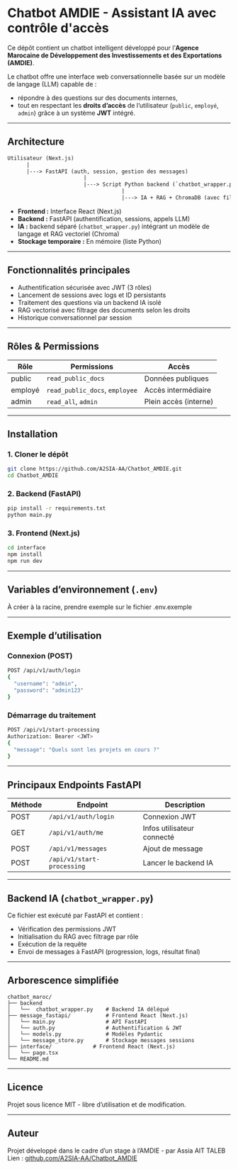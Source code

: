 # Chatbot AMDIE - Assistant IA avec contrôle d'accès

Ce dépôt contient un chatbot intelligent développé pour l’**Agence Marocaine de Développement des Investissements et des Exportations (AMDIE)**.

Le chatbot offre une interface web conversationnelle basée sur un modèle de langage (LLM) capable de :
- répondre à des questions sur des documents internes,
- tout en respectant les **droits d’accès** de l’utilisateur (`public`, `employé`, `admin`) grâce à un système **JWT** intégré.

---

## Architecture

```txt
Utilisateur (Next.js)
      |
      |---> FastAPI (auth, session, gestion des messages)
                        |
                        |---> Script Python backend (`chatbot_wrapper.py`)
                                    |
                                    |---> IA + RAG + ChromaDB (avec filtrage par droits JWT)
````

* **Frontend :** Interface React (Next.js)
* **Backend :** FastAPI (authentification, sessions, appels LLM)
* **IA :** backend séparé (`chatbot_wrapper.py`) intégrant un modèle de langage et RAG vectoriel (Chroma)
* **Stockage temporaire :** En mémoire (liste Python)

---

## Fonctionnalités principales

* Authentification sécurisée avec JWT (3 rôles)
* Lancement de sessions avec logs et ID persistants
* Traitement des questions via un backend IA isolé
* RAG vectorisé avec filtrage des documents selon les droits
* Historique conversationnel par session

---

## Rôles & Permissions

| Rôle    | Permissions                    | Accès                 |
| ------- | ------------------------------ | --------------------- |
| public  | `read_public_docs`             | Données publiques     |
| employé | `read_public_docs`, `employee` | Accès intermédiaire   |
| admin   | `read_all`, `admin`            | Plein accès (interne) |

---

##  Installation

### 1. Cloner le dépôt

```bash
git clone https://github.com/A2SIA-AA/Chatbot_AMDIE.git
cd Chatbot_AMDIE
```

### 2. Backend (FastAPI)

```bash
pip install -r requirements.txt
python main.py
```

### 3. Frontend (Next.js)

```bash
cd interface
npm install
npm run dev
```

---

## Variables d’environnement (`.env`)

À créer à la racine, prendre exemple sur le fichier .env.exemple

---

## Exemple d’utilisation

### Connexion (POST)

```bash
POST /api/v1/auth/login
{
  "username": "admin",
  "password": "admin123"
}
```

### Démarrage du traitement

```bash
POST /api/v1/start-processing
Authorization: Bearer <JWT>
{
  "message": "Quels sont les projets en cours ?"
}
```

---

## Principaux Endpoints FastAPI

| Méthode | Endpoint                   | Description                |
| ------- | -------------------------- | -------------------------- |
| POST    | `/api/v1/auth/login`       | Connexion JWT              |
| GET     | `/api/v1/auth/me`          | Infos utilisateur connecté |
| POST    | `/api/v1/messages`         | Ajout de message           |
| POST    | `/api/v1/start-processing` | Lancer le backend IA       |

---

## Backend IA (`chatbot_wrapper.py`)

Ce fichier est exécuté par FastAPI et contient :

* Vérification des permissions JWT
* Initialisation du RAG avec filtrage par rôle
* Exécution de la requête
* Envoi de messages à FastAPI (progression, logs, résultat final)

---

## Arborescence simplifiée

```
chatbot_maroc/
├── backend
│   └──  chatbot_wrapper.py    # Backend IA délégué
├── message_fastapi/           # Frontend React (Next.js)
│   └── main.py                # API FastAPI
│   └── auth.py                # Authentification & JWT
│   └── models.py              # Modèles Pydantic
│   └── message_store.py       # Stockage messages sessions   
├── interface/             # Frontend React (Next.js)
│   └── page.tsx
└── README.md
```

---

## Licence

Projet sous licence MIT - libre d’utilisation et de modification.

---

## Auteur

Projet développé dans le cadre d’un stage à l’AMDIE - par Assia AIT TALEB
Lien : [github.com/A2SIA-AA/Chatbot\_AMDIE](https://github.com/A2SIA-AA/Chatbot_AMDIE)
